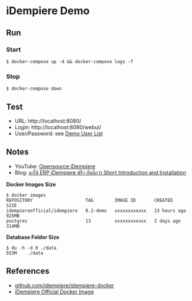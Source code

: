 # iDempiere Demo

## Run

### Start

```
$ docker-compose up -d && docker-compose logs -f
```

### Stop

```
$ docker-compose down
```

## Test

- URL: http://localhost:8080/
- Login: http://localhost:8080/webui/
- User/Password: see [Demo User List](https://wiki.idempiere.org/en/Login_Help#Demo_User_List)


## Notes

- YouTube: [Opensource iDempiere](https://www.youtube.com/channel/UCY_dKpyvNuELgumuwPxYbpw)
- Blog: [มาใช้ ERP iDempiere ฟรีๆ กันดีกว่า Short Introduction and Installation](https://link.medium.com/h62nwxIW7eb)

__Docker Images Size__

```
$ docker images
REPOSITORY                    TAG        IMAGE ID       CREATED        SIZE
idempiereofficial/idempiere   8.2-demo   xxxxxxxxxxxx   23 hours ago   925MB
postgres                      13         xxxxxxxxxxxx   2 days ago     314MB
```

__Database Folder Size__

```
$ du -h -d 0 ./data
553M	./data
```

## References

- [github.com/idempiere/idempiere-docker](https://github.com/idempiere/idempiere-docker)
- [iDempiere Official Docker Image](https://hub.docker.com/r/idempiereofficial/idempiere)
